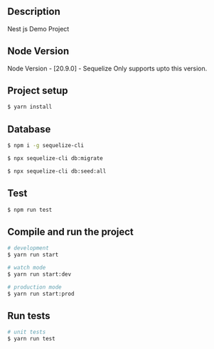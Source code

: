 ## Description
Nest js Demo Project

## Node Version
Node Version - [20.9.0] - Sequelize Only supports upto this version.


## Project setup

```bash
$ yarn install
```

## Database
```bash
$ npm i -g sequelize-cli
```

```bash
$ npx sequelize-cli db:migrate
```

```bash
$ npx sequelize-cli db:seed:all
```

## Test

```bash
$ npm run test
```


## Compile and run the project

```bash
# development
$ yarn run start

# watch mode
$ yarn run start:dev

# production mode
$ yarn run start:prod
```

## Run tests

```bash
# unit tests
$ yarn run test


